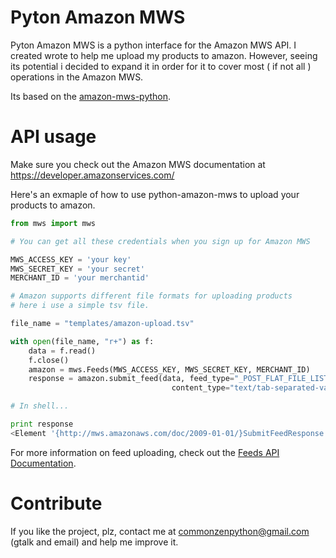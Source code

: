 # Pyton Amazon MWS

Pyton Amazon MWS is a python interface for the Amazon MWS API.
I created wrote to help me upload my products to amazon. However, seeing its potential i decided
to expand it in order for it to cover most ( if not all ) operations in the Amazon MWS.


Its based on the [amazon-mws-python](http://code.google.com/p/amazon-mws-python).

# API usage

Make sure you check out the Amazon MWS documentation at https://developer.amazonservices.com/

Here's an exmaple of how to use python-amazon-mws to upload your products to amazon.


```python
from mws import mws

# You can get all these credentials when you sign up for Amazon MWS

MWS_ACCESS_KEY = 'your key'
MWS_SECRET_KEY = 'your secret'
MERCHANT_ID = 'your merchantid'

# Amazon supports different file formats for uploading products
# here i use a simple tsv file.

file_name = "templates/amazon-upload.tsv"

with open(file_name, "r+") as f:
    data = f.read()
    f.close()
    amazon = mws.Feeds(MWS_ACCESS_KEY, MWS_SECRET_KEY, MERCHANT_ID)
    response = amazon.submit_feed(data, feed_type="_POST_FLAT_FILE_LISTINGS_DATA_", 
                                    content_type="text/tab-separated-values;charset=iso-8859-1")

# In shell...

print response
<Element '{http://mws.amazonaws.com/doc/2009-01-01/}SubmitFeedResponse' at 0x8edaa4c>

```
For more information on feed uploading, check out the [Feeds API Documentation](https://developer.amazonservices.com/gp/mws/api.html/184-4424737-7926818?ie=UTF8&section=feeds&group=bde&version=latest).

# Contribute

If you like the project, plz, contact me at commonzenpython@gmail.com (gtalk and email) and help me improve it.